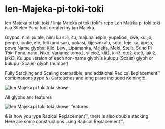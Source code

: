 # len-Majeka-pi-toki-toki
len Majeka pi toki toki / linja Majeka pi toki toki's repo
Len Majeka pi toki toki is a Sitelen Pona font created by jan Majeka.

Glyphs: nimi pu ale, nimi ku suli, su, majuna, isipin, yupekosi, owe, kulijo, penpo, jonke, ete, tuli (and san), pokasi, kijesankalu, soto, teje, ka, apeja, powe
Name glyphs: Kilo, Lewi, Lipamanka, Majeka, Meki, Stella, Suno Pi Toki Pona, nano, Niko, 
Variants: tomo2, sijelo2, kili2, kili3, ete2, ete3, jaki2, jaki3,
Kulupu version of each non-name glyph is kulupu (Scaler) glyph or kulupu (Scaler) glyph (number)

Fully Stacking and Scaling compatible, and additional Radical Replacement™ combinations (type &)
Cartouches and long pi are included
Kerning!!!!


![len Majeka pi toki toki shower](https://github.com/user-attachments/assets/bfe1438a-226c-4b91-a5e5-f9508b17765c)

All glyphs and features

![len Majeka pi toki toki shower features](https://github.com/user-attachments/assets/72e84b8e-f9d8-4541-b693-cadf94bfad63)

& is how you type Radical Replacement™, there is also double stacking. Here are some constructions using Radical Replacement™.
